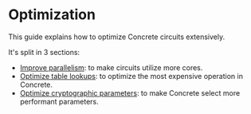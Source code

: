 # Optimization

This guide explains how to optimize Concrete circuits extensively.

It's split in 3 sections:
- [Improve parallelism](./improve-parallelism/self.md): to make circuits utilize more cores. 
- [Optimize table lookups](./optimize-table-lookups/self.md): to optimize the most expensive operation in Concrete.
- [Optimize cryptographic parameters](./optimize-cryptographic-parameters/self.md): to make Concrete select more performant parameters.
